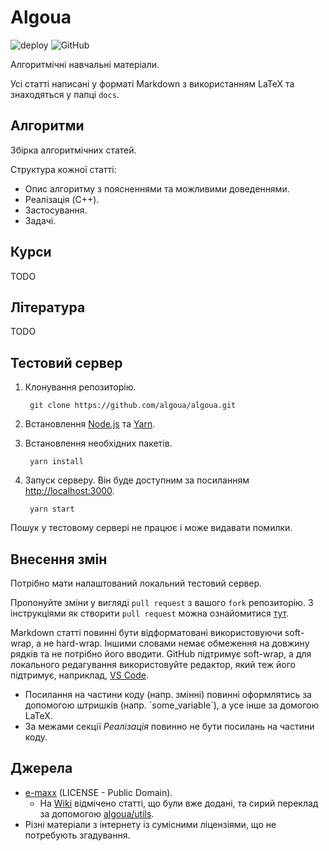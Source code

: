 # Algoua

![deploy](https://github.com/algoua/algoua/workflows/deploy/badge.svg?branch=main)
![GitHub](https://img.shields.io/github/license/algoua/algoua)

Алгоритмічні навчальні матеріали.

Усі статті написані у форматі Markdown з використанням LaTeX та знаходяться у папці `docs`.

## Алгоритми
Збірка алгоритмічних статей.

Структура кожної статті:

* Опис алгоритму з поясненнями та можливими доведеннями.
* Реалізація (C++).
* Застосування.
* Задачі.

## Курси

TODO

## Література

TODO

## Тестовий сервер

1. Клонування репозиторію.

        git clone https://github.com/algoua/algoua.git

2. Встановлення [Node.js](https://nodejs.org/en/download/) та [Yarn](https://yarnpkg.com/en/).

3. Встановлення необхідних пакетів.

        yarn install

4. Запуск серверу. Він буде доступним за посиланням [http://localhost:3000](http://localhost:3000).

        yarn start

Пошук у тестовому сервері не працює і може видавати помилки.

## Внесення змін

Потрібно мати налаштований локальний тестовий сервер.

Пропонуйте зміни у вигляді `pull request` з вашого `fork` репозиторію. З інструкціями як створити `pull request` можна ознайомитися [тут](https://docs.github.com/en/github/collaborating-with-issues-and-pull-requests/creating-a-pull-request-from-a-fork).

Markdown статті повинні бути відформатовані використовуючи soft-wrap, а не hard-wrap. Іншими словами немає обмеження на довжину рядків та не потрібно його вводити. GitHub підтримує soft-wrap, а для локального редагування використовуйте редактор, який теж його підтримує, наприклад, [VS Code](https://code.visualstudio.com/).

* Посилання на частини коду (напр. змінні) повинні оформлятись за допомогою штришків (напр. \`some_variable\`), а усе інше за домогою LaTeX.
* За межами секції *Реалізація* повинно не бути посилань на частини коду.

## Джерела

* [e-maxx](http://e-maxx.ru) (LICENSE - Public Domain).
  * На [Wiki](https://github.com/algoua/algoua/wiki/source_emaxx) відмічено статті, що були вже додані, та сирий переклад за допомогою [algoua/utils](https://github.com/algoua/utils).
* Різні матеріали з інтернету із сумісними ліцензіями, що не потребують згадування.
